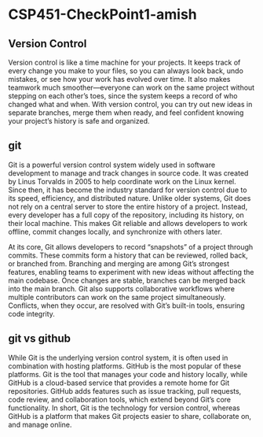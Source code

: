# CSP451-CheckPoint1-amish

## Version Control
Version control is like a time machine for your projects. It keeps track of every change you make to your files, so you can always look back, undo mistakes, or see how your work has evolved over time. It also makes teamwork much smoother—everyone can work on the same project without stepping on each other’s toes, since the system keeps a record of who changed what and when. With version control, you can try out new ideas in separate branches, merge them when ready, and feel confident knowing your project’s history is safe and organized.

## git
Git is a powerful version control system widely used in software development to manage and track changes in source code. It was created by Linus Torvalds in 2005 to help coordinate work on the Linux kernel. Since then, it has become the industry standard for version control due to its speed, efficiency, and distributed nature. Unlike older systems, Git does not rely on a central server to store the entire history of a project. Instead, every developer has a full copy of the repository, including its history, on their local machine. This makes Git reliable and allows developers to work offline, commit changes locally, and synchronize with others later.

At its core, Git allows developers to record “snapshots” of a project through commits. These commits form a history that can be reviewed, rolled back, or branched from. Branching and merging are among Git’s strongest features, enabling teams to experiment with new ideas without affecting the main codebase. Once changes are stable, branches can be merged back into the main branch. Git also supports collaborative workflows where multiple contributors can work on the same project simultaneously. Conflicts, when they occur, are resolved with Git’s built-in tools, ensuring code integrity.

## git vs github
While Git is the underlying version control system, it is often used in combination with hosting platforms. GitHub is the most popular of these platforms. Git is the tool that manages your code and history locally, while GitHub is a cloud-based service that provides a remote home for Git repositories. GitHub adds features such as issue tracking, pull requests, code review, and collaboration tools, which extend beyond Git’s core functionality. In short, Git is the technology for version control, whereas GitHub is a platform that makes Git projects easier to share, collaborate on, and manage online.
